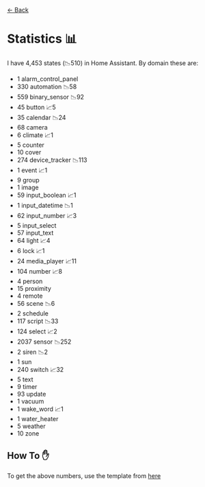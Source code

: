 [<- Back](README.md)
# Statistics 📊
I have 4,453 states (📉510) in Home Assistant.
By domain these are:
-  1 alarm_control_panel
-  330 automation 📉58
-  559 binary_sensor 📉92
-  45 button 📈5
-  35 calendar 📉24
-  68 camera
-  6 climate 📈1
-  5 counter
-  10 cover
-  274 device_tracker 📉113
-  1 event 📈1
-  9 group
-  1 image
-  59 input_boolean 📈1
-  1 input_datetime 📉1
-  62 input_number 📈3
-  5 input_select
-  57 input_text
-  64 light 📈4
-  6 lock 📈1
-  24 media_player 📈11
-  104 number 📈8
-  4 person
-  15 proximity
-  4 remote
-  56 scene 📉6
-  2 schedule
-  117 script 📉33
-  124 select 📈2
-  2037 sensor 📉252
-  2 siren 📉2
-  1 sun
-  240 switch 📈32
-  5 text
-  9 timer
-  93 update
-  1 vacuum
-  1 wake_word 📈1
-  1 water_heater
-  5 weather
-  10 zone

## How To ✋
To get the above numbers, use the template from [here](https://www.reddit.com/r/homeassistant/comments/plmy7e/use_this_template_and_show_us_some_details_about/?utm_medium=android_app&utm_source=share)
